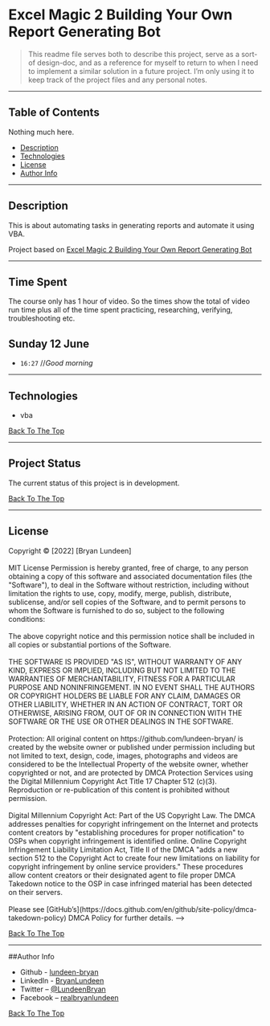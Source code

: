 # Excel Magic 2 Building Your Own Report Generating Bot


> This readme file serves both to describe this project, serve as a sort-of design-doc, and as a reference for myself to return to when I need to implement a similar solution in a future project. I’m only using it to keep track of the project files and any personal notes.

---

## Table of Contents

Nothing much here.

- [Description](#description)
- [Technologies](#technologies)
- [License](#license)
- [Author Info](#author-info)

---

## Description

This is about automating tasks in generating reports and automate it using VBA.

Project based on [Excel Magic 2 Building Your Own Report Generating Bot]( https://www.udemy.com/course/3427766/)

---

## Time Spent

The course only has 1 hour of video. So the times show the total of
video run time plus all of the time spent practicing, researching,
verifying, troubleshooting etc.

## Sunday 12 June

- `16:27` //_Good morning_


---

## Technologies

- vba

[Back To The Top](#excel-magic-2-building-your-own-report-generating-bot)

---

## Project Status

The current status of this project is in development.

[Back To The Top](#excel-magic-2-building-your-own-report-generating-bot)

---

## License

<mitlicense>
Copyright &copy; [2022] [Bryan Lundeen]
<br/><br/>
MIT License
Permission is hereby granted, free of charge, to any person obtaining a copy of this software and associated documentation files (the "Software"), to deal in the Software without restriction, including without limitation the rights to use, copy, modify, merge, publish, distribute, sublicense, and/or sell copies of the Software, and to permit persons to whom the Software is furnished to do so, subject to the following conditions:
<br/><br/>
The above copyright notice and this permission notice shall be included in all copies or substantial portions of the Software.
<br/><br/>
THE SOFTWARE IS PROVIDED "AS IS", WITHOUT WARRANTY OF ANY KIND, EXPRESS OR IMPLIED, INCLUDING BUT NOT LIMITED TO THE WARRANTIES OF MERCHANTABILITY, FITNESS FOR A PARTICULAR PURPOSE AND NONINFRINGEMENT. IN NO EVENT SHALL THE AUTHORS OR COPYRIGHT HOLDERS BE LIABLE FOR ANY CLAIM, DAMAGES OR OTHER LIABILITY, WHETHER IN AN ACTION OF CONTRACT, TORT OR OTHERWISE, ARISING FROM, OUT OF OR IN CONNECTION WITH THE SOFTWARE OR THE USE OR OTHER DEALINGS IN THE SOFTWARE.
<br/><br/>
<mitlicense>
<!—
<dmca>
Protection: All original content on https://github.com/lundeen-bryan/ is created by the website owner or published under permission including but not limited to text, design, code, images, photographs and videos are considered to be the Intellectual Property of the website owner, whether copyrighted or not, and are protected by DMCA Protection Services using the Digital Millennium Copyright Act Title 17 Chapter 512 (c)(3). Reproduction or re-publication of this content is prohibited without permission.
<br/><br/>
Digital Millennium Copyright Act: Part of the US Copyright Law. The DMCA addresses penalties for copyright infringement on the Internet and protects content creators by "establishing procedures for proper notification" to OSPs when copyright infringement is identified online. Online Copyright Infringement Liability Limitation Act, Title II of the DMCA "adds a new section 512 to the Copyright Act to create four new limitations on liability for copyright infringement by online service providers." These procedures allow content creators or their designated agent to file proper DMCA Takedown notice to the OSP in case infringed material has been detected on their servers.
<br/><br/>
Please see [GitHub’s](https://docs.github.com/en/github/site-policy/dmca-takedown-policy) DMCA Policy for further details.
<dmca>
-->

[Back To The Top](#excel-magic-2-building-your-own-report-generating-bot)

---

##Author Info

- Github - [lundeen-bryan](https://github.com/lundeen-bryan)
- LinkedIn - [BryanLundeen](https://www.linkedin.com/in/bryanlundeen/)
- Twitter – [@LundeenBryan](https://twitter.com/LundeenBryan)
- Facebook – [realbryanlundeen](https://www.facebook.com/realbryanlundeen)

[Back To The Top](#excel-magic-2-building-your-own-report-generating-bot)

